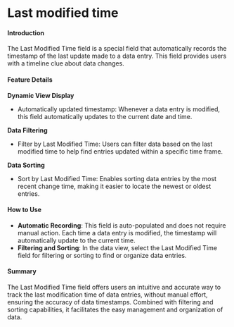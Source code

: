 # Last modified time

#### Introduction

The Last Modified Time field is a special field that automatically records the timestamp of the last update made to a data entry. This field provides users with a timeline clue about data changes.

#### Feature Details

**Dynamic View Display**

* Automatically updated timestamp: Whenever a data entry is modified, this field automatically updates to the current date and time.

**Data Filtering**

* Filter by Last Modified Time: Users can filter data based on the last modified time to help find entries updated within a specific time frame.

**Data Sorting**

* Sort by Last Modified Time: Enables sorting data entries by the most recent change time, making it easier to locate the newest or oldest entries.

#### How to Use

* **Automatic Recording**: This field is auto-populated and does not require manual action. Each time a data entry is modified, the timestamp will automatically update to the current time.
* **Filtering and Sorting**: In the data view, select the Last Modified Time field for filtering or sorting to find or organize data entries.

#### Summary

The Last Modified Time field offers users an intuitive and accurate way to track the last modification time of data entries, without manual effort, ensuring the accuracy of data timestamps. Combined with filtering and sorting capabilities, it facilitates the easy management and organization of data.
